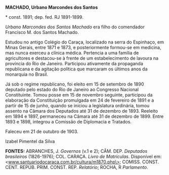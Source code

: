 **MACHADO, Urbano Marcondes dos Santos**

\* const. 1891; dep. fed. RJ 1891-1899.

*Urbano Marcondes dos Santos Machado* era filho do comendador Francisco
M. dos Santos Machado.

Estudou no antigo Colégio do Caraça, localizado na serra do Espinhaço,
em Minas Gerais, entre 1871 e 1873, e posteriormente formou-se em
medicina, mas nunca exerceu a clínica médica. Pertencia a uma família de
agricultores e destacou-se à frente de um estabelecimento de lavoura na
província do Rio de Janeiro. Participou ativamente da propaganda
republicana e da agitação política que marcaram os últimos anos da
monarquia no Brasil.

Já sob o regime republicano, foi eleito em 15 de setembro de 1890
deputado pelo estado do Rio de Janeiro ao Congresso Nacional
Constituinte. Tomou posse em 15 de novembro seguinte, participou da
elaboração da Constituição promulgada em 24 de fevereiro de 1891 e a
partir de 15 de junho, quando se iniciou a legislatura ordinária, tomou
assento na Câmara dos Deputados até 31 de dezembro de 1893. Reeleito em
1894 e 1897, permaneceu na Câmara até 31 de dezembro de 1899. Entre 1893
e 1898, integrou a Comissão de Diplomacia e Tratados.

Faleceu em 21 de outubro de 1903.

Izabel Pimentel da Silva

**FONTES:** ABRANCHES, J. *Governos* (v.1 e 2); CÂM. DEP. *Deputados
brasileiros* (1826-1976); COL. CARAÇA. *Livro de Matrículas*. Disponível
em: \<www.santuariodocaraca.com.br/cultura/m1870.php\>; COMISS. CONST.
CENT. REPÚB. PRIM. CONST. REP. *Relatório*; ROCHA, R *Parlamento*.
